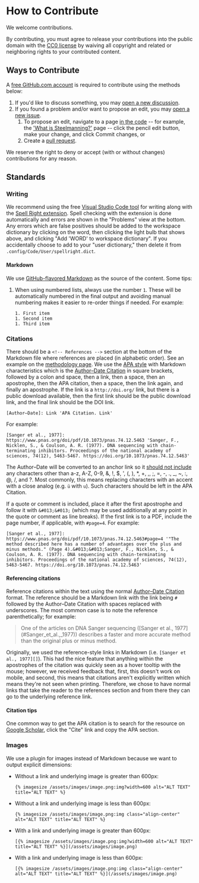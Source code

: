 # How to Contribute

We welcome contributions.

By contributing, you must agree to release your contributions into the public domain with the [CC0 license](LICENSE.txt) by waiving all copyright and related or neighboring rights to your contributed content.

## Ways to Contribute

A [free GitHub.com account](https://github.com/signup) is required to contribute using the methods below:

1. If you'd like to discuss something, you may [open a new discussion](https://github.com/steelmananything/steelmananything/discussions/new).
1. If you found a problem and/or want to propose an edit, you may [open a new issue](https://github.com/steelmananything/steelmananything/issues/new?assignees=&labels=&template=Report.yml).
    1. To propose an edit, navigate to a page [in the code](https://github.com/steelmananything/steelmananything/tree/main) -- for example, the ['What is Steelmanning?'](https://github.com/steelmananything/steelmananything/blob/main/_topics/steelmanning.md) page -- click the pencil edit button, make your change, and click Commit changes, or
    1. Create a [pull request](https://docs.github.com/en/pull-requests/collaborating-with-pull-requests/proposing-changes-to-your-work-with-pull-requests/about-pull-requests).

We reserve the right to deny or accept (with or without changes) contributions for any reason.

## Standards

### Writing

We recommend using the free [Visual Studio Code tool](https://code.visualstudio.com/) for writing along with the [Spell Right extension](https://marketplace.visualstudio.com/items?itemName=ban.spellright). Spell checking with the extension is done automatically and errors are shown in the "Problems" view at the bottom. Any errors which are false positives should be added to the workspace dictionary by clicking on the word, then clicking the light bulb that shows above, and clicking "Add 'WORD' to workspace dictionary". If you accidentally choose to add to your "user dictionary," then delete it from `.config/Code/User/spellright.dict`.

#### Markdown

We use [GitHub-flavored Markdown](https://github.github.com/gfm/) as the source of the content. Some tips:

1. When using numbered lists, always use the number `1`. These will be automatically numbered in the final output and avoiding manual numbering makes it easier to re-order things if needed. For example:
   ```
   1. First item
   1. Second item
   1. Third item
   ```

### Citations

There should be a `<!-- References -->` section at the bottom of the Markdown file where references are placed (in alphabetic order). See an example on the [methodology page](https://github.com/steelmananything/steelmananything/blob/179eb2b/_topics/methodology.md?plain=1#L71). We use the [APA style](https://apastyle.apa.org/style-grammar-guidelines/references/examples) with Markdown characteristics which is the [Author–Date Citation](https://apastyle.apa.org/style-grammar-guidelines/citations/basic-principles/author-date) in square brackets, followed by a colon and space, then a link, then a space, then an apostrophe, then the APA citation, then a space, then the link again, and finally an apostrophe. If the link is a `http://doi.org/` link, but there is a public download available, then the first link should be the public download link, and the final link should be the DOI link.

```
[Author–Date]: Link 'APA Citation. Link'
```

For example:

`[Sanger et al., 1977]: https://www.pnas.org/doi/pdf/10.1073/pnas.74.12.5463 'Sanger, F., Nicklen, S., & Coulson, A. R. (1977). DNA sequencing with chain-terminating inhibitors. Proceedings of the national academy of sciences, 74(12), 5463-5467. https://doi.org/10.1073/pnas.74.12.5463'`

The Author–Date will be converted to an anchor link so it [should not include](https://stackoverflow.com/a/2849800) any characters other than a-z, A-Z, 0-9, &, !, $, ', (, ), *, +, ,, ;, =, -, ., _, ~, :, @, /, and ?. Most commonly, this means replacing characters with an accent with a close analog (e.g. `ü` with `u`). Such characters should be left in the APA Citation.

If a quote or comment is included, place it after the first apostrophe and follow it with `&#013;&#013;` (which may be used additionally at any point in the quote or comment as line breaks). If the first link is to a PDF, include the page number, if applicable, with `#page=4`. For example:

`[Sanger et al., 1977]: https://www.pnas.org/doi/pdf/10.1073/pnas.74.12.5463#page=4 '"The method described here has a number of advantages over the plus and minus methods." (Page 4).&#013;&#013;Sanger, F., Nicklen, S., & Coulson, A. R. (1977). DNA sequencing with chain-terminating inhibitors. Proceedings of the national academy of sciences, 74(12), 5463-5467. https://doi.org/10.1073/pnas.74.12.5463'`

#### Referencing citations

Reference citations within the text using the normal [Author–Date Citation](https://apastyle.apa.org/style-grammar-guidelines/citations/basic-principles/author-date) format. The reference should be a Markdown link with the link being `#` followed by the Author–Date Citation with spaces replaced with underscores. The most common case is to note the reference parenthetically; for example:

> One of the articles on DNA Sanger sequencing (\[Sanger et al., 1977\](#Sanger_et_al.,_1977)) describes a faster and more accurate method than the original plus or minus method.

Originally, we used the reference-style links in Markdown (i.e. `[Sanger et al., 1977][]`). This had the nice feature that anything within the apostrophes of the citation was quickly seen as a hover tooltip with the mouse; however, we received feedback that, first, this doesn't work on mobile, and second, this means that citations aren't explicitly written which means they're not seen when printing. Therefore, we chose to have normal links that take the reader to the references section and from there they can go to the underlying reference link.

#### Citation tips

One common way to get the APA citation is to search for the resource on [Google Scholar](https://scholar.google.com/), click the "Cite" link and copy the APA section.

### Images

We use a plugin for images instead of Markdown because we want to output explicit dimensions:

* Without a link and underlying image is greater than 600px:
  ```
  {% imagesize /assets/images/image.png:img?width=600 alt="ALT TEXT" title="ALT TEXT" %}
  ```
* Without a link and underlying image is less than 600px:
  ```
  {% imagesize /assets/images/image.png:img class="align-center" alt="ALT TEXT" title="ALT TEXT" %}
  ```
* With a link and underlying image is greater than 600px:
  ```
  [{% imagesize /assets/images/image.png:img?width=600 alt="ALT TEXT" title="ALT TEXT" %}](/assets/images/image.png)
  ```
* With a link and underlying image is less than 600px:
  ```
  [{% imagesize /assets/images/image.png:img class="align-center" alt="ALT TEXT" title="ALT TEXT" %}](/assets/images/image.png)
  ```
